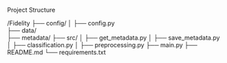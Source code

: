 Project Structure


/Fidelity
├── config/
│   ├── config.py    
├── data/                   
├── metadata/
├── src/
│   ├── get_metadata.py
│   ├── save_metadata.py
│   ├── classification.py
│   ├── preprocessing.py
├── main.py
├── README.md
└── requirements.txt
